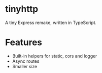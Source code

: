 # tinyhttp

A tiny Express remake, written in TypeScript.

# Features

- Built-in helpers for static, cors and logger
- Async routes
- Smaller size
